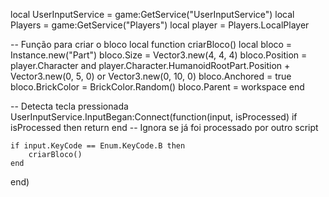 local UserInputService = game:GetService("UserInputService")
local Players = game:GetService("Players")
local player = Players.LocalPlayer

-- Função para criar o bloco
local function criarBloco()
	local bloco = Instance.new("Part")
	bloco.Size = Vector3.new(4, 4, 4)
	bloco.Position = player.Character and player.Character.HumanoidRootPart.Position + Vector3.new(0, 5, 0) or Vector3.new(0, 10, 0)
	bloco.Anchored = true
	bloco.BrickColor = BrickColor.Random()
	bloco.Parent = workspace
end

-- Detecta tecla pressionada
UserInputService.InputBegan:Connect(function(input, isProcessed)
	if isProcessed then return end -- Ignora se já foi processado por outro script

	if input.KeyCode == Enum.KeyCode.B then
		criarBloco()
	end
end)
